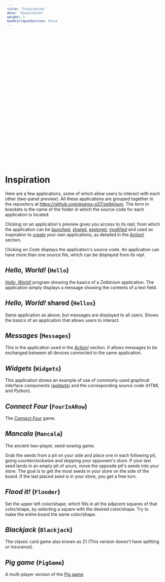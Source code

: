 ```yaml
---
title: "Inspiration"
menu: "Inspiration"
weight: 3
bookCollapseSection: false
---
```


# Inspiration

Here are a few applications, some of which allow users to interact with each other (two-panel preview). All these applications are grouped together in the repository at <https://github.com/epeios-q37/zelbinium>. The term in brackets is the name of the folder in which the source code for each application is located.

Clicking on an application's preview gives you access to its *repl*, from which the application can be [launched](../action/launch), [shared](../action/share), [explored](../action/explore), [modified](../action/modify) and used as inspiration to [create](../action/create) your own applications, as detailed in the [*Action!*](../action/) section.

Clicking on *Code* displays the application's source code. An application can have more than one source file, which can be displayed from its *repl*.

## *Hello, World!* (`Hello`)

[*Hello, World!*](https://en.wikipedia.org/wiki/%22Hello,_World!%22_program) program showing the basics of a *Zelbinium* application. The application simply displays a message showing the contents of a text field.

<div data-demo="Hello"></div>

## *Hello, World!* shared (`Hellos`)

Same application as above, but messages are displayed to all users. Shows the basics of an application that allows users to interact.

<div data-demo="Hellos"></div>

## *Messages* (`Messages`)

This is the application used in the [*Action!*](../action/) section. It allows messages to be exchanged between all devices connected to the same application.

<div data-demo="Messages"></div>

## *Widgets* (`Widgets`)

This application shows an example of use of commonly used graphical interface components ([*widgets*](https://en.wikipedia.org/wiki/Graphical_widget)) and the corresponding source code (*HTML* and *Python*).

<div data-demo="Widgets"></div>

## *Connect Four* (`FourInARow`)

The [*Connect Four*](https://en.wikipedia.org/wiki/Connect_Four) game.

<div data-demo="FourInARow"></div>

## *Mancala* (`Mancala`)

The ancient two-player, seed-sowing game.

Grab the seeds from a pit on your side and place one in each following pit, going counterclockwise and skipping your opponent's store. If your last seed lands in an empty pit of yours, move the opposite pit's seeds into your store. The goal is to get the most seeds in your store on the side of the board. If the last placed seed is in your store, you get a free turn.

<div data-demo="Mancala"></div>

## *Flood it!* (`Flooder`)

Set the upper left color/shape, which fills in all the adjacent squares of that color/shape, by selecting a square with the desired color/shape. Try to make the entire board the same color/shape.

<div data-demo="Flooder"></div>

## *Blackjack* (`Blackjack`)

The classic card game also known as 21 (This version doesn't have splitting or insurance).

<div data-demo="Blackjack"></div>

## *Pig game* (`PigGame`)

A multi-player version of the [Pig game](https://en.wikipedia.org/wiki/Pig_(dice_game)#Gameplay).

<div data-demo="PigGame"></div>

<!-- -->

<link rel="stylesheet" href="//cdnjs.cloudflare.com/ajax/libs/highlight.js/11.9.0/styles/xt256.min.css">
<script src="//cdnjs.cloudflare.com/ajax/libs/highlight.js/11.9.0/highlight.min.js"></script>

<style>
  details {
    padding: 1rem 0.3rem !important;
  }
  pre {
    word-wrap: break-word;
    white-space: break-spaces;
    font-size: small;
    line-height: normal;
    padding: 1rem 0.4rem !important;
    height: 500px;
  }
  summary:focus {
    outline-style: none;
  }
</style>

<script>
  function escapeHtml(unsafe)
  {
    return unsafe
      .replace(/&/g, "&amp;")
      .replace(/</g, "&lt;")
      .replace(/>/g, "&gt;")
      .replace(/"/g, "&quot;")
      .replace(/'/g, "&#039;");
  }

  function getSourceCode(demo)
  {
    fetch('https://raw.githack.com/epeios-q37/zelbinium/main/' + demo + '/main.py').then(function (response) {
      // The API call was successful!
      return response.text();
    }).then(function (data) {
      // This is the JSON from our response
      console.log(data);
      document.getElementById(demo + '-code').innerHTML = escapeHtml(data);
      hljs.highlightBlock(document.getElementById(demo + '-code'));
    }).catch(function (err) {
      // There was an error
      console.warn('Something went wrong.', err);
    });
  }

  function demoLink(element)
  {
    const demo = element.getAttribute("data-demo");
    element.innerHTML = '\
      <center>\
        <div style="font-size: smaller; font-style: oblique;">Click <a target="_blank" href="https://replit.com/@Zelbinium/' + demo + '">here</a> or on the preview below to access the application.</div>\
        <div>\
        <a target="_blank" href="https://replit.com/@Zelbinium/' + demo + '">\
          <img  style="padding: 10px; margin: 10px 0 0 0; box-shadow: rgba(0, 0, 0, 0.3) 0px 19px 38px, rgba(0, 0, 0, 0.22) 0px 15px 12px; border-radius: 10px;" src="./' + demo +  '.gif"/>\
        </a>\
        </div>\
      </center>\
      <details ontoggle="getSourceCode(\'' + demo + '\');this.removeAttribute(\'ontoggle\')">\
        <summary>Code</summary>\
        <pre class="lang-python" id="' + demo + '-code"/>\
      </details>';
  }

  const demos = document.getElementsByTagName("div");

  for ( const demo of demos ) {
    if ( demo.hasAttribute("data-demo") ) {
      demoLink(demo);
    }
  }
</script>
